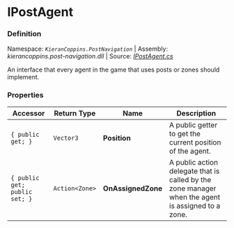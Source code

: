 # IPostAgent

### Definition
Namespace: *`KieranCoppins.PostNavigation`* | Assembly: *kierancoppins.post-navigation.dll* | Source: [*IPostAgent.cs*]()

An interface that every agent in the game that uses posts or zones should implement.

### Properties
| Accessor | Return Type | Name | Description |
|----------|-------------|------|-------------|
| `{ public get; }` | `Vector3` | **Position** | A public getter to get the current position of the agent. |
| `{ public get; public set; }` | `Action<Zone>` | **OnAssignedZone** | A public action delegate that is called by the zone manager when the agent is assigned to a zone. |
